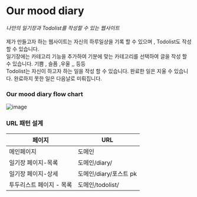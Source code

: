 # Our mood diary 
<i>나만의 일기장과 Todolist를 작성할 수 있는 웹사이트</i> <br><br>
제가 만들고자 하는 웹사이트는 자신의 하루일상을 기록 할 수 있으며 , Todolist도 작성 할 수 있습니다. <br>
일기장에는 카테고리 기능을 추가하여 기분에 맞는 카테고리를 선택하여 글을 작성 할 수 있습니다. 기쁨 , 슬픔 ,우울 ,, 등등 <br>
Todolist는 자신이 하고자 하는 일을 작성 할 수 있습니다. 완료한 일은 지울 수 있습니다. 완료하지 못한 일은 다음날로 미뤄집니다. 

<h3>Our mood diary flow chart</h3> 

![image](https://user-images.githubusercontent.com/82064490/172675100-61f54855-7768-4d5b-bcea-a07c75fa4395.png)


<h3>URL 패턴 설계</h3>


|  페이지  	|  URL   	|
|---	|---	|
|  메인페이지     	|  도메인   	|
|  일기장 페이지-목록  	|  도메인/diary/  	|
|  일기장 페이지-상세  	| 도메인/diary/포스트 pk   	|
|   투두리스트 페이지 - 목록	|  도메인/todolist/   	|

  

